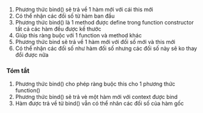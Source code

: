1. Phương thức bind() sẽ trả về 1 hàm mới với cái this mới
2. Có thể nhận các đối số từ hàm ban đầu
3. Phương thức bind() là 1 method được define trong function constructor tất cả các hàm đều được kế thước
4. Giúp this ràng buộc với 1 function và method khác
5. Phương thức bind sẽ trả về 1 hàm mới với đối số mới và this mới
6. Có thể nhận các đối số như hàm đối số nhưng các đối số này sẽ ko thay đổi được nữa

### Tóm tắt
1. Phương thức bind() cho phép ràng buộc this cho 1 phương thức function()
2. Phương thức bind() sẽ trả vè một hàm mới với context được bind
3. Hàm được trả về tử bind() vẫn có thể nhân các đối số của hàm gốc
